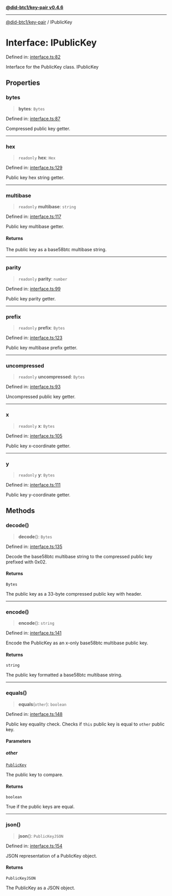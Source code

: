 [**@did-btc1/key-pair v0.4.6**](../README.md)

***

[@did-btc1/key-pair](../globals.md) / IPublicKey

# Interface: IPublicKey

Defined in: [interface.ts:82](https://github.com/jintekc/did-btc1-js/blob/dd20f4b9bd459a4d73fe7313221c1571bed9c4b1/packages/key-pair/src/interface.ts#L82)

Interface for the PublicKey class.
 IPublicKey

## Properties

### bytes

> **bytes**: `Bytes`

Defined in: [interface.ts:87](https://github.com/jintekc/did-btc1-js/blob/dd20f4b9bd459a4d73fe7313221c1571bed9c4b1/packages/key-pair/src/interface.ts#L87)

Compressed public key getter.

***

### hex

> `readonly` **hex**: `Hex`

Defined in: [interface.ts:129](https://github.com/jintekc/did-btc1-js/blob/dd20f4b9bd459a4d73fe7313221c1571bed9c4b1/packages/key-pair/src/interface.ts#L129)

Public key hex string getter.

***

### multibase

> `readonly` **multibase**: `string`

Defined in: [interface.ts:117](https://github.com/jintekc/did-btc1-js/blob/dd20f4b9bd459a4d73fe7313221c1571bed9c4b1/packages/key-pair/src/interface.ts#L117)

Public key multibase getter.

#### Returns

The public key as a base58btc multibase string.

***

### parity

> `readonly` **parity**: `number`

Defined in: [interface.ts:99](https://github.com/jintekc/did-btc1-js/blob/dd20f4b9bd459a4d73fe7313221c1571bed9c4b1/packages/key-pair/src/interface.ts#L99)

Public key parity getter.

***

### prefix

> `readonly` **prefix**: `Bytes`

Defined in: [interface.ts:123](https://github.com/jintekc/did-btc1-js/blob/dd20f4b9bd459a4d73fe7313221c1571bed9c4b1/packages/key-pair/src/interface.ts#L123)

Public key multibase prefix getter.

***

### uncompressed

> `readonly` **uncompressed**: `Bytes`

Defined in: [interface.ts:93](https://github.com/jintekc/did-btc1-js/blob/dd20f4b9bd459a4d73fe7313221c1571bed9c4b1/packages/key-pair/src/interface.ts#L93)

Uncompressed public key getter.

***

### x

> `readonly` **x**: `Bytes`

Defined in: [interface.ts:105](https://github.com/jintekc/did-btc1-js/blob/dd20f4b9bd459a4d73fe7313221c1571bed9c4b1/packages/key-pair/src/interface.ts#L105)

Public key x-coordinate getter.

***

### y

> `readonly` **y**: `Bytes`

Defined in: [interface.ts:111](https://github.com/jintekc/did-btc1-js/blob/dd20f4b9bd459a4d73fe7313221c1571bed9c4b1/packages/key-pair/src/interface.ts#L111)

Public key y-coordinate getter.

## Methods

### decode()

> **decode**(): `Bytes`

Defined in: [interface.ts:135](https://github.com/jintekc/did-btc1-js/blob/dd20f4b9bd459a4d73fe7313221c1571bed9c4b1/packages/key-pair/src/interface.ts#L135)

Decode the base58btc multibase string to the compressed public key prefixed with 0x02.

#### Returns

`Bytes`

The public key as a 33-byte compressed public key with header.

***

### encode()

> **encode**(): `string`

Defined in: [interface.ts:141](https://github.com/jintekc/did-btc1-js/blob/dd20f4b9bd459a4d73fe7313221c1571bed9c4b1/packages/key-pair/src/interface.ts#L141)

Encode the PublicKey as an x-only base58btc multibase public key.

#### Returns

`string`

The public key formatted a base58btc multibase string.

***

### equals()

> **equals**(`other`): `boolean`

Defined in: [interface.ts:148](https://github.com/jintekc/did-btc1-js/blob/dd20f4b9bd459a4d73fe7313221c1571bed9c4b1/packages/key-pair/src/interface.ts#L148)

Public key equality check. Checks if `this` public key is equal to `other` public key.

#### Parameters

##### other

[`PublicKey`](../classes/PublicKey.md)

The public key to compare.

#### Returns

`boolean`

True if the public keys are equal.

***

### json()

> **json**(): `PublicKeyJSON`

Defined in: [interface.ts:154](https://github.com/jintekc/did-btc1-js/blob/dd20f4b9bd459a4d73fe7313221c1571bed9c4b1/packages/key-pair/src/interface.ts#L154)

JSON representation of a PublicKey object.

#### Returns

`PublicKeyJSON`

The PublicKey as a JSON object.
